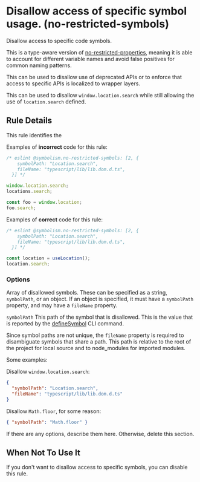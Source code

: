 # Disallow access of specific symbol usage. (no-restricted-symbols)

Disallow access to specific code symbols.

This is a type-aware version of [no-restricted-properties](https://eslint.org/docs/latest/rules/no-restricted-properties), meaning it is able to account for different variable names and avoid false positives for common naming patterns.

This can be used to disallow use of deprecated APIs or to enforce that access to specific APIs is localized to wrapper layers.

This can be used to disallow `window.location.search` while still allowing the use of `location.search` defined.

## Rule Details

This rule identifies the 

Examples of **incorrect** code for this rule:

```ts
/* eslint @symbolism.no-restricted-symbols: [2, {
    symbolPath: "Location.search",
    fileName: "typescript/lib/lib.dom.d.ts",
  }] */

window.location.search;
locations.search;

const foo = window.location;
foo.search;

```

Examples of **correct** code for this rule:

```ts
/* eslint @symbolism.no-restricted-symbols: [2, {
    symbolPath: "Location.search",
    fileName: "typescript/lib/lib.dom.d.ts",
  }] */

const location = useLocation();
location.search;

```

### Options

Array of disallowed symbols. These can be specified as a string, `symbolPath`, or an object. If an object is specified, it must have a `symbolPath` property, and may have a `fileName` property.


`symbolPath` This path of the symbol that is disallowed. This is the value that is reported by the [defineSymbol](../../../symbolism-cli/README.md#definesymbol) CLI command.

Since symbol paths are not unique, the `fileName` property is required to disambiguate symbols that share a path. This path is relative to the root of the project for local source and to node_modules for imported modules.

Some examples:

Disallow `window.location.search`:

```json
{
  "symbolPath": "Location.search",
  "fileName": "typescript/lib/lib.dom.d.ts"
}
```

Disallow `Math.floor`, for some reason:

```json
{ "symbolPath": "Math.floor" }
```

If there are any options, describe them here. Otherwise, delete this section.

## When Not To Use It

If you don't want to disallow access to specific symbols, you can disable this rule.

